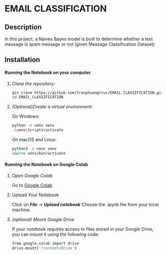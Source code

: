 # EMAIL CLASSIFICATION
## Description
In this project, a Naives Bayes model is built to determine whether a text message is spam message or not (given Message Classification Dataset)

## Installation

#### Running the Notebook on your computer

1. *Clone the repository:*
    ```sh
    git clone https://github.com/tranphuongtruc/EMAIL_CLASSIFICATION.git
    cd EMAIL_CLASSIFICATION
    ```

2. *(Optional)Create a virtual environment:*
   
    On Windows:
 
    ```sh
    python -m venv venv
    .\venv\Scripts\activate
    ```

    On macOS and Linux:

    ```sh
    python3 -m venv venv
    source venv/bin/activate
    ```

#### Running the Notebook on Google Colab

1. *Open Google Colab*

    Go to [Google Colab](https://colab.google/)

2. Upload Your Notebook

    Click on ***File*** -> ***Upload notebook***
    Choose the .ipynb file from your local machine.

3. *(optional) Mount Google Drive*

    If your notebook requires access to files stored in your Google Drive, you can mount it using the following code:

    ```sh
    from google.colab import drive
    drive.mount('/content/drive')
    ```

